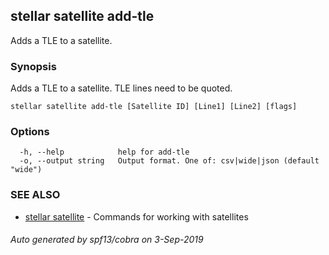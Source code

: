 ## stellar satellite add-tle

Adds a TLE to a satellite.

### Synopsis

Adds a TLE to a satellite. TLE lines need to be quoted.

```
stellar satellite add-tle [Satellite ID] [Line1] [Line2] [flags]
```

### Options

```
  -h, --help            help for add-tle
  -o, --output string   Output format. One of: csv|wide|json (default "wide")
```

### SEE ALSO

* [stellar satellite](stellar_satellite.md)	 - Commands for working with satellites

###### Auto generated by spf13/cobra on 3-Sep-2019
